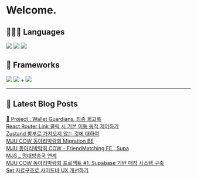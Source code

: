 # Welcome.

## 🧑🏻‍💻 Languages

<p>
    <img src="https://img.shields.io/badge/TypeScript-3178C6?style=flat-square&logo=TypeScript&logoColor=white"/> 
  <img src="https://img.shields.io/badge/JavaScript-F7DF1E?style=flat-square&logo=JavaScript&logoColor=white"/> 
  <img src="https://img.shields.io/badge/Java-5382A1?style=flat-square&logo=openjdk&logoColor=white"/>
</p>

## 📘 Frameworks 

<p>
  <img src="https://img.shields.io/badge/React-61DAFB?style=flat-square&logo=React&logoColor=black"/>
  <img src="https://img.shields.io/badge/Vue.js-4FC08D?style=flat-square&logo=Vue.js&logoColor=white"/>
+ <img src="https://img.shields.io/badge/Next.js-000000?style=flat-square&logo=Next.js&logoColor=white"/>
</p>




---


## 📕 Latest Blog Posts

<a href="https://wonbin109.tistory.com/111">📌 Project : Wallet Guardians, 최종 회고록</a></br><a href=https://wonbin109.tistory.com/188>React Router Link 클릭 시 기본 이동 동작 제어하기</a></br><a href=https://wonbin109.tistory.com/187>Zustand 함부로 가져오지 않는 것에 대하여</a></br><a href=https://wonbin109.tistory.com/186>MJU COW 동아리박람회 Migration BE</a></br><a href=https://wonbin109.tistory.com/185>MJU 동아리박람회 COW - FriendMatching FE , Supa</a></br><a href=https://wonbin109.tistory.com/184>MJS _ 명대방송국 연계</a></br><a href=https://wonbin109.tistory.com/183>MJU COW 동아리박람회 프로젝트  #1.  Supabase 기반 매칭 시스템 구축</a></br><a href=https://wonbin109.tistory.com/182>Set 자료구조로 사이드바 UX 개선하기</a></br>